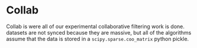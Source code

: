 Collab
======

Collab is were all of our experimental collaborative filtering work is done.
datasets are not synced because they are massive, but all of the algorithms
assume that the data is stored in a `scipy.sparse.coo_matrix` python pickle.
